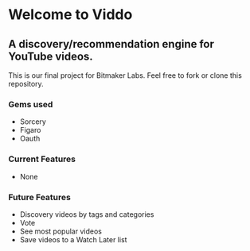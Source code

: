 Welcome to Viddo
====================

A discovery/recommendation engine for YouTube videos. 
----------------------

This is our final project for Bitmaker Labs. Feel free to fork or clone this repository.

### Gems used
- Sorcery
- Figaro
- Oauth

### Current Features
- None

### Future Features
- Discovery videos by tags and categories
- Vote
- See most popular videos
- Save videos to a Watch Later list
